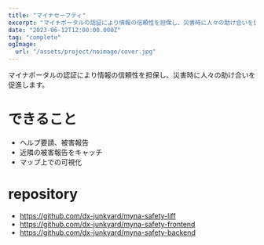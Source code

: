 ```yaml
---
title: "マイナセーフティ"
excerpt: "マイナポータルの認証により情報の信頼性を担保し、災害時に人々の助け合いを促進します。"
date: "2023-06-12T12:00:00.000Z"
tag: "complete"
ogImage:
  url: "/assets/project/noimage/cover.jpg"
---
```


マイナポータルの認証により情報の信頼性を担保し、災害時に人々の助け合いを促進します。

# できること

- ヘルプ要請、被害報告
- 近隣の被害報告をキャッチ
- マップ上での可視化

# repository

- https://github.com/dx-junkyard/myna-safety-liff
- https://github.com/dx-junkyard/myna-safety-frontend
- https://github.com/dx-junkyard/myna-safety-backend
